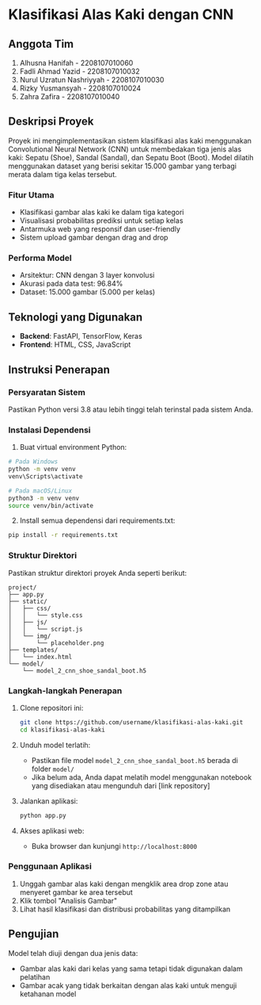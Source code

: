 # Klasifikasi Alas Kaki dengan CNN

## Anggota Tim
1. Alhusna Hanifah - 2208107010060
2. Fadli Ahmad Yazid - 2208107010032
3. Nurul Uzratun Nashriyyah - 2208107010030
4. Rizky Yusmansyah - 2208107010024
5. Zahra Zafira - 2208107010040

## Deskripsi Proyek
Proyek ini mengimplementasikan sistem klasifikasi alas kaki menggunakan Convolutional Neural Network (CNN) untuk membedakan tiga jenis alas kaki: Sepatu (Shoe), Sandal (Sandal), dan Sepatu Boot (Boot). Model dilatih menggunakan dataset yang berisi sekitar 15.000 gambar yang terbagi merata dalam tiga kelas tersebut.

### Fitur Utama
- Klasifikasi gambar alas kaki ke dalam tiga kategori
- Visualisasi probabilitas prediksi untuk setiap kelas
- Antarmuka web yang responsif dan user-friendly
- Sistem upload gambar dengan drag and drop

### Performa Model
- Arsitektur: CNN dengan 3 layer konvolusi
- Akurasi pada data test: 96.84%
- Dataset: 15.000 gambar (5.000 per kelas)

## Teknologi yang Digunakan
- **Backend**: FastAPI, TensorFlow, Keras
- **Frontend**: HTML, CSS, JavaScript

## Instruksi Penerapan

### Persyaratan Sistem
Pastikan Python versi 3.8 atau lebih tinggi telah terinstal pada sistem Anda.

### Instalasi Dependensi
1. Buat virtual environment Python:
```bash
# Pada Windows
python -m venv venv
venv\Scripts\activate

# Pada macOS/Linux
python3 -m venv venv
source venv/bin/activate
```

2. Install semua dependensi dari requirements.txt:
```bash
pip install -r requirements.txt
```

### Struktur Direktori
Pastikan struktur direktori proyek Anda seperti berikut:
```
project/
├── app.py
├── static/
│   ├── css/
│   │   └── style.css
│   ├── js/
│   │   └── script.js
│   └── img/
│       └── placeholder.png
├── templates/
│   └── index.html
└── model/
    └── model_2_cnn_shoe_sandal_boot.h5
```

### Langkah-langkah Penerapan
1. Clone repositori ini:
   ```bash
   git clone https://github.com/username/klasifikasi-alas-kaki.git
   cd klasifikasi-alas-kaki
   ```

2. Unduh model terlatih:
   - Pastikan file model `model_2_cnn_shoe_sandal_boot.h5` berada di folder `model/`
   - Jika belum ada, Anda dapat melatih model menggunakan notebook yang disediakan atau mengunduh dari [link repository]

3. Jalankan aplikasi:
   ```bash
   python app.py
   ```

4. Akses aplikasi web:
   - Buka browser dan kunjungi `http://localhost:8000`

### Penggunaan Aplikasi
1. Unggah gambar alas kaki dengan mengklik area drop zone atau menyeret gambar ke area tersebut
2. Klik tombol "Analisis Gambar"
3. Lihat hasil klasifikasi dan distribusi probabilitas yang ditampilkan

## Pengujian
Model telah diuji dengan dua jenis data:
- Gambar alas kaki dari kelas yang sama tetapi tidak digunakan dalam pelatihan
- Gambar acak yang tidak berkaitan dengan alas kaki untuk menguji ketahanan model